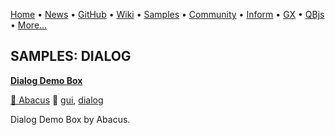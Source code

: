 [Home](https://qb64.com) • [News](../news.md) • [GitHub](https://github.com/QB64Official/qb64) • [Wiki](https://github.com/QB64Official/qb64/wiki) • [Samples](../samples.md) • [Community](../community.md) • [Inform](../inform.md) • [GX](../gx.md) • [QBjs](../qbjs.md) • [More...](../more.md)

## SAMPLES: DIALOG

**[Dialog Demo Box](dialog-demo-box/index.md)**

[🐝 Abacus](abacus.md) 🔗 [gui](gui.md), [dialog](dialog.md)

Dialog Demo Box by Abacus.
